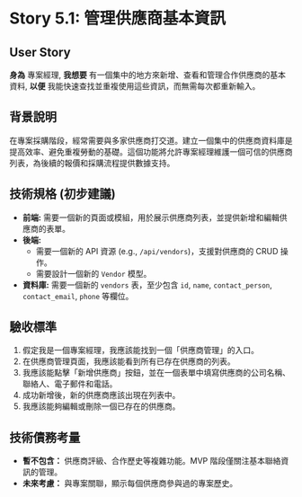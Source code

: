 # Story 5.1: 管理供應商基本資訊

## User Story

**身為** 專案經理,
**我想要** 有一個集中的地方來新增、查看和管理合作供應商的基本資料,
**以便** 我能快速查找並重複使用這些資訊，而無需每次都重新輸入。

## 背景說明
在專案採購階段，經常需要與多家供應商打交道。建立一個集中的供應商資料庫是提高效率、避免重複勞動的基礎。這個功能將允許專案經理維護一個可信的供應商列表，為後續的報價和採購流程提供數據支持。

## 技術規格 (初步建議)
*   **前端:** 需要一個新的頁面或模組，用於展示供應商列表，並提供新增和編輯供應商的表單。
*   **後端:**
    *   需要一個新的 API 資源 (e.g., `/api/vendors`)，支援對供應商的 CRUD 操作。
    *   需要設計一個新的 `Vendor` 模型。
*   **資料庫:** 需要一個新的 `vendors` 表，至少包含 `id`, `name`, `contact_person`, `contact_email`, `phone` 等欄位。

## 驗收標準
1.  假定我是一個專案經理，我應該能找到一個「供應商管理」的入口。
2.  在供應商管理頁面，我應該能看到所有已存在供應商的列表。
3.  我應該能點擊「新增供應商」按鈕，並在一個表單中填寫供應商的公司名稱、聯絡人、電子郵件和電話。
4.  成功新增後，新的供應商應該出現在列表中。
5.  我應該能夠編輯或刪除一個已存在的供應商。

## 技術債務考量
*   **暫不包含：** 供應商評級、合作歷史等複雜功能。MVP 階段僅關注基本聯絡資訊的管理。
*   **未來考慮：** 與專案關聯，顯示每個供應商參與過的專案歷史。

